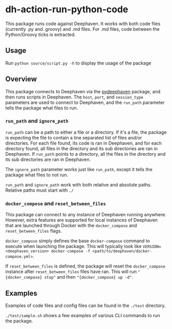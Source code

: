 # dh-action-run-python-code

This package runs code against Deephaven. It works with both code files (currently .py and .groovy) and .md files. For .md files, code between the Python/Groovy ticks is extracted.

## Usage

Run `python source/script.py -h` to display the usage of the package

## Overview

This package connects to Deephaven via the [pydeephaven](https://pypi.org/project/pydeephaven/) package, and then runs scripts in Deephaven. The `host`, `port`, and `session_type` parameters are used to connect to Deephaven, and the `run_path` parameter tells the package what files to run.

### `run_path` and `ignore_path`

`run_path` can be a path to either a file or a directory. If it's a file, the package is expecting the file to contain a line separated list of files and/or directories. For each file found, its code is ran in Deephaven, and for each directory found, all files in the directory and its sub directories are ran in Deephaven. If `run_path` points to a directory, all the files in the directory and its sub directories are ran in Deephaven.

The `ignore_path` parameter works just like `run_path`, except it tells the package what files to not run.

`run_path` and `ignore_path` work with both relative and absolute paths. Relative paths must start with `./`

### `docker_compose` and `reset_between_files`

This package can connect to any instance of Deephaven running anywhere. However, extra features are supported for local instances of Deephaven that are launched through Docker with the `docker_compose` and `reset_between_files` flags.

`docker_compose` simply defines the base `docker-compose` command to execute when launching the package. This will typically look like `VERSION=<deephaven_version> docker-compose -f <path/to/deephaven/docker-compose.yml>`.

If `reset_between_files` is defined, the package will reset the `docker_compose` instance after `reset_between_files` files have ran. This will run `"{docker_compose} stop"` and then `"{docker_compose} up -d"`.

## Examples

Examples of code files and config files can be found in the `./test` directory.

`./test/sample.sh` shows a few examples of various CLI commands to run the package.
